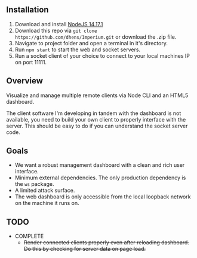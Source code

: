 ## Installation
1. Download and install [NodeJS 14.17.1](https://nodejs.org/en/)
2. Download this repo via `git clone https://github.com/dhens/Imperium.git` or download the .zip file.
3. Navigate to project folder and open a terminal in it's directory.
4. Run `npm start` to start the web and socket servers.
5. Run a socket client of your choice to connect to your local machines IP on port 11111.

##

## Overview
Visualize and manage multiple remote clients via Node CLI and an HTML5 dashboard. 

The client software I'm developing in tandem with the dashboard is not available, you need to build your own client to properly interface with the server. This should be easy to do if you can understand the socket server code.

## Goals
 * We want a robust management dashboard with a clean and rich user interface. 
 * Minimum external dependencies. The only production dependency is the `ws` package.
 * A limited attack surface. 
  * The web dashboard is only accessible from the local loopback network on the machine it runs on.

## TODO


* COMPLETE 
  * ~~Render connected clients properly even after reloading dashboard. Do this by checking for server data on page load.~~
